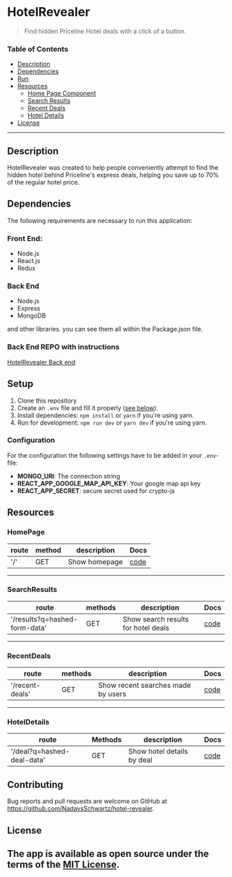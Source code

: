 # HotelRevealer
> Find hidden Priceline Hotel deals with a click of a button.

### Table of Contents

- [Description](#description)
- [Dependencies](#dependencies)
- [Run](#Run)
- [Resources](#Resources)
    - [Home Page Component](#HomePage)
    - [Search Results](#SearchResults)
    - [Recent Deals](#RecentDeals)
    - [Hotel Details](#HotelDetails)
- [License](#license)


---

## Description
HotelRevealer was created to help people conveniently attempt to find the hidden hotel behind Priceline's express deals,
helping you save up to 70% of the regular hotel price.

## Dependencies
The following requirements are necessary to run this application:

### Front End:
- Node.js
- React.js
- Redux

### Back End
- Node.js
- Express
- MongoDB

and other libraries. you can see them all within the Package.json file.

### Back End REPO with instructions
[HotelRevealer Back end](https://github.com/NadavsSchwartz/hotel-revealer/tree/main/backend)

## Setup

1. Clone this repository
2. Create an `.env` file and fill it properly ([see below](#configuration)).
3. Install dependencies: `npm install` or `yarn` if you're using yarn.
4. Run for development: `npm run dev` or `yarn dev` if you're using yarn.

### Configuration

For the configuration the following settings have to be added in your `.env`-file:

- **MONGO_URI**: The connection string
- **REACT_APP_GOOGLE_MAP_API_KEY**: Your google map api key
- **REACT_APP_SECRET**: secure secret used for crypto-js

## Resources

### HomePage
| route | method | description | Docs |
|---|---|---|---|
|  '/' | GET | Show homepage|  [code](./frontend/src/screens/Home/Home.js) |

---

### SearchResults
| route | methods | description | Docs |
|---|---|---|---|
|  '/results?q=hashed-form-data' | GET | Show search results for hotel deals | [code](./frontend/src/screens/HotelResults/HotelResults.js) |

---
### RecentDeals
| route | methods | description | Docs |
|---|---|---|---|
|  '/recent-deals' | GET | Show recent searches made by users |  [code](./frontend/src/screens/Home/Grid/RecentDealsGrid.js) |

---
### HotelDetails
|  route | Methods | description  |  Docs |
|---|---|---|---|
|  '/deal?q=hashed-deal-data' | GET | Show hotel details by deal| [code](./frontend/src/screens/HotelDetails/HotelDetails.js) |


## Contributing
Bug reports and pull requests are welcome on GitHub at https://github.com/NadavsSchwartz/hotel-revealer.


## License
The app is available as open source under the terms of the [MIT License](https://opensource.org/licenses/MIT).
---

